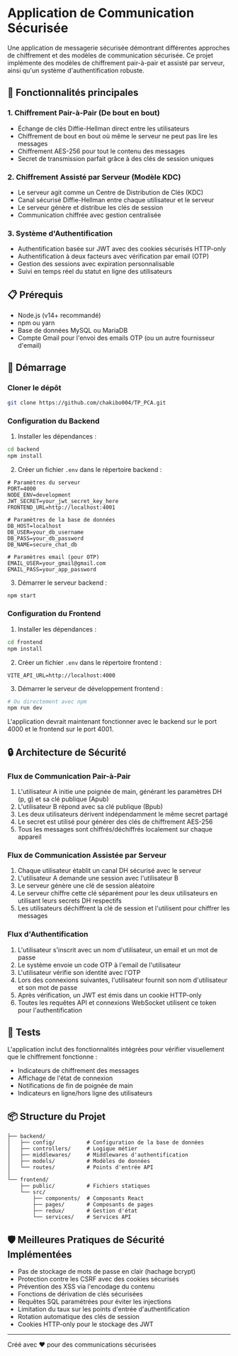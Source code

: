 # Application de Communication Sécurisée

Une application de messagerie sécurisée démontrant différentes approches de chiffrement et des modèles de communication sécurisée. Ce projet implémente des modèles de chiffrement pair-à-pair et assisté par serveur, ainsi qu'un système d'authentification robuste.

## 🔐 Fonctionnalités principales

### 1. Chiffrement Pair-à-Pair (De bout en bout)

- Échange de clés Diffie-Hellman direct entre les utilisateurs
- Chiffrement de bout en bout où même le serveur ne peut pas lire les messages
- Chiffrement AES-256 pour tout le contenu des messages
- Secret de transmission parfait grâce à des clés de session uniques

### 2. Chiffrement Assisté par Serveur (Modèle KDC)

- Le serveur agit comme un Centre de Distribution de Clés (KDC)
- Canal sécurisé Diffie-Hellman entre chaque utilisateur et le serveur
- Le serveur génère et distribue les clés de session
- Communication chiffrée avec gestion centralisée

### 3. Système d'Authentification

- Authentification basée sur JWT avec des cookies sécurisés HTTP-only
- Authentification à deux facteurs avec vérification par email (OTP)
- Gestion des sessions avec expiration personnalisable
- Suivi en temps réel du statut en ligne des utilisateurs

## 📋 Prérequis

- Node.js (v14+ recommandé)
- npm ou yarn
- Base de données MySQL ou MariaDB
- Compte Gmail pour l'envoi des emails OTP (ou un autre fournisseur d'email)

## 🚀 Démarrage

### Cloner le dépôt

```bash
git clone https://github.com/chakibo004/TP_PCA.git
```

### Configuration du Backend

1. Installer les dépendances :

```bash
cd backend
npm install
```

2. Créer un fichier `.env` dans le répertoire backend :

```
# Paramètres du serveur
PORT=4000
NODE_ENV=development
JWT_SECRET=your_jwt_secret_key_here
FRONTEND_URL=http://localhost:4001

# Paramètres de la base de données
DB_HOST=localhost
DB_USER=your_db_username
DB_PASS=your_db_password
DB_NAME=secure_chat_db

# Paramètres email (pour OTP)
EMAIL_USER=your_gmail@gmail.com
EMAIL_PASS=your_app_password
```

3. Démarrer le serveur backend :

```bash
npm start
```

### Configuration du Frontend

1. Installer les dépendances :

```bash
cd frontend
npm install
```

2. Créer un fichier `.env` dans le répertoire frontend :

```
VITE_API_URL=http://localhost:4000
```

3. Démarrer le serveur de développement frontend :

```bash
# Ou directement avec npm
npm run dev
```

L'application devrait maintenant fonctionner avec le backend sur le port 4000 et le frontend sur le port 4001.

## 🔒 Architecture de Sécurité

### Flux de Communication Pair-à-Pair

1. L'utilisateur A initie une poignée de main, générant les paramètres DH (p, g) et sa clé publique (Apub)
2. L'utilisateur B répond avec sa clé publique (Bpub)
3. Les deux utilisateurs dérivent indépendamment le même secret partagé
4. Le secret est utilisé pour générer des clés de chiffrement AES-256
5. Tous les messages sont chiffrés/déchiffrés localement sur chaque appareil

### Flux de Communication Assistée par Serveur

1. Chaque utilisateur établit un canal DH sécurisé avec le serveur
2. L'utilisateur A demande une session avec l'utilisateur B
3. Le serveur génère une clé de session aléatoire
4. Le serveur chiffre cette clé séparément pour les deux utilisateurs en utilisant leurs secrets DH respectifs
5. Les utilisateurs déchiffrent la clé de session et l'utilisent pour chiffrer les messages

### Flux d'Authentification

1. L'utilisateur s'inscrit avec un nom d'utilisateur, un email et un mot de passe
2. Le système envoie un code OTP à l'email de l'utilisateur
3. L'utilisateur vérifie son identité avec l'OTP
4. Lors des connexions suivantes, l'utilisateur fournit son nom d'utilisateur et son mot de passe
5. Après vérification, un JWT est émis dans un cookie HTTP-only
6. Toutes les requêtes API et connexions WebSocket utilisent ce token pour l'authentification

## 🧪 Tests

L'application inclut des fonctionnalités intégrées pour vérifier visuellement que le chiffrement fonctionne :

- Indicateurs de chiffrement des messages
- Affichage de l'état de connexion
- Notifications de fin de poignée de main
- Indicateurs en ligne/hors ligne des utilisateurs

## 📦 Structure du Projet

```
├── backend/
│   ├── config/          # Configuration de la base de données
│   ├── controllers/     # Logique métier
│   ├── middlewares/     # Middlewares d'authentification
│   ├── models/          # Modèles de données
│   └── routes/          # Points d'entrée API
│
└── frontend/
    ├── public/          # Fichiers statiques
    └── src/
        ├── components/  # Composants React
        ├── pages/       # Composants de pages
        ├── redux/       # Gestion d'état
        └── services/    # Services API
```

## 🛡️ Meilleures Pratiques de Sécurité Implémentées

- Pas de stockage de mots de passe en clair (hachage bcrypt)
- Protection contre les CSRF avec des cookies sécurisés
- Prévention des XSS via l'encodage du contenu
- Fonctions de dérivation de clés sécurisées
- Requêtes SQL paramétrées pour éviter les injections
- Limitation du taux sur les points d'entrée d'authentification
- Rotation automatique des clés de session
- Cookies HTTP-only pour le stockage des JWT

---

Créé avec ❤️ pour des communications sécurisées
